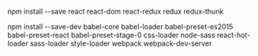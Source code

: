 npm install --save react react-dom react-redux redux redux-thunk


npm install --save-dev babel-core babel-loader babel-preset-es2015 babel-preset-react babel-preset-stage-0 css-loader node-sass react-hot-loader sass-loader style-loader webpack webpack-dev-server
